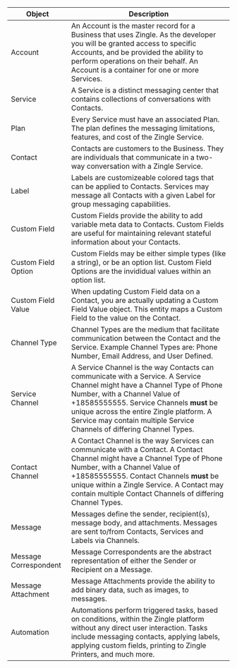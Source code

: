 Object | Description
--- | ---
Account | An Account is the master record for a Business that uses Zingle.  As the developer you will be granted access to specific Accounts, and be provided the ability to perform operations on their behalf.  An Account is a container for one or more Services.
Service | A Service is a distinct messaging center that contains collections of conversations with Contacts. 
Plan | Every Service must have an associated Plan.  The plan defines the messaging limitations, features, and cost of the Zingle Service.
Contact | Contacts are customers to the Business. They are individuals that communicate in a two-way conversation with a Zingle Service.
Label | Labels are customizeable colored tags that can be applied to Contacts. Services may message all Contacts with a given Label for group messaging capabilities.
Custom Field | Custom Fields provide the ability to add variable meta data to Contacts. Custom Fields are useful for maintaining relevant stateful information about your Contacts.
Custom Field Option | Custom Fields may be either simple types (like a string), or be an option list.  Custom Field Options are the invididual values within an option list.
Custom Field Value | When updating Custom Field data on a Contact, you are actually updating a Custom Field Value object.  This entity maps a Custom Field to the value on the Contact.
Channel Type | Channel Types are the medium that facilitate communication between the Contact and the Service.  Example Channel Types are: Phone Number, Email Address, and User Defined.
Service Channel | A Service Channel is the way Contacts can communicate with a Service.  A Service Channel might have a Channel Type of Phone Number, with a Channel Value of +18585555555.  Service Channels **must** be unique across the entire Zingle platform.  A Service may contain multiple Service Channels of differing Channel Types.
Contact Channel | A Contact Channel is the way Services can communicate with a Contact.  A Contact Channel might have a Channel Type of Phone Number, with a Channel Value of +18585555555.  Contact Channels **must** be unique within a Zingle Service.  A Contact may contain multiple Contact Channels of differing Channel Types.
Message | Messages define the sender, recipient(s), message body, and attachments.  Messages are sent to/from Contacts, Services and Labels via Channels.
Message Correspondent | Message Correspondents are the abstract representation of either the Sender or Recipient on a Message.
Message Attachment | Message Attachments provide the ability to add binary data, such as images, to messages.
Automation | Automations perform triggered tasks, based on conditions, within the Zingle platform without any direct user interaction.  Tasks include messaging contacts, applying labels, applying custom fields, printing to Zingle Printers, and much more.
